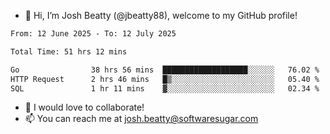 - 👋 Hi, I’m Josh Beatty (@jbeatty88), welcome to my GitHub profile!

<!--START_SECTION:waka-->

```txt
From: 12 June 2025 - To: 12 July 2025

Total Time: 51 hrs 12 mins

Go                38 hrs 56 mins  ███████████████████░░░░░░   76.02 %
HTTP Request      2 hrs 46 mins   █▒░░░░░░░░░░░░░░░░░░░░░░░   05.40 %
SQL               1 hr 11 mins    ▓░░░░░░░░░░░░░░░░░░░░░░░░   02.34 %
```

<!--END_SECTION:waka-->

- 💞️ I would love to collaborate!
- 📫 You can reach me at josh.beatty@softwaresugar.com

<!---
jbeatty88/jbeatty88 is a ✨ special ✨ repository because its `README.md` (this file) appears on your GitHub profile.
You can click the Preview link to take a look at your changes.
--->

